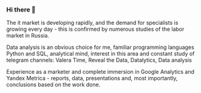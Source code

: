 ### Hi there 👋

The it market is developing rapidly, and the demand for specialists is growing every day - this is confirmed by numerous studies of the labor market in Russia.

Data analysis is an obvious choice for me, familiar programming languages Python and SQL, analytical mind, interest in this area and constant study of telegram channels: Valera Time, Reveal the Data, Datalytics, Data analysis

Experience as a marketer and complete immersion in Google Analytics and Yandex Metrica - reports, data, presentations and, most importantly, conclusions based on the work done.



<!--
**goryachcom/goryachcom** is a ✨ _special_ ✨ repository because its `README.md` (this file) appears on your GitHub profile.

Here are some ideas to get you started:

- 🔭 I’m currently working on ...
- 🌱 I’m currently learning ...
- 👯 I’m looking to collaborate on ...
- 🤔 I’m looking for help with ...
- 💬 Ask me about ...
- 📫 How to reach me: ...
- 😄 Pronouns: ...
- ⚡ Fun fact: ...
-->
